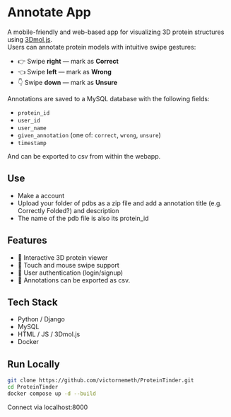 # Annotate App

A mobile-friendly and web-based app for visualizing 3D protein structures using [3Dmol.js](https://3dmol.csb.pitt.edu/).  
Users can annotate protein models with intuitive swipe gestures:

- 👉 Swipe **right** — mark as **Correct**
- 👈 Swipe **left** — mark as **Wrong**
- 👇 Swipe **down** — mark as **Unsure**

Annotations are saved to a MySQL database with the following fields:

- `protein_id`
- `user_id`
- `user_name`
- `given_annotation` (one of: `correct`, `wrong`, `unsure`)
- `timestamp`

And can be exported to csv from within the webapp.

## Use

- Make a account
- Upload your folder of pdbs as a zip file and add a annotation title (e.g. Correctly Folded?) and description
- The name of the pdb file is also its protein_id

## Features

- 🧬 Interactive 3D protein viewer
- 📱 Touch and mouse swipe support
- 🔐 User authentication (login/signup)
- 💾 Annotations can be exported as csv.

## Tech Stack

- Python / Django
- MySQL
- HTML / JS / 3Dmol.js
- Docker

## Run Locally

```bash
git clone https://github.com/victornemeth/ProteinTinder.git
cd ProteinTinder
docker compose up -d --build
```

Connect via localhost:8000

